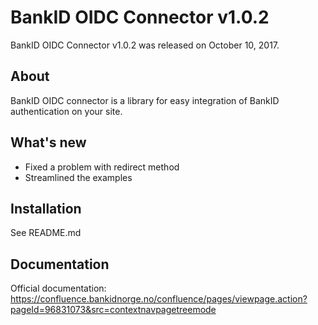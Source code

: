 BankID OIDC Connector v1.0.2
============================

BankID OIDC Connector v1.0.2 was released on October 10, 2017.

About
-----

BankID OIDC connector is a library for easy integration of BankID authentication on your site.

What's new
----------

- Fixed a problem with redirect method
- Streamlined the examples

Installation
------------

See README.md

Documentation
-------------

Official documentation: https://confluence.bankidnorge.no/confluence/pages/viewpage.action?pageId=96831073&src=contextnavpagetreemode